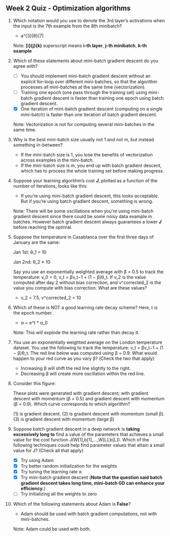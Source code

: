 ## Week 2 Quiz - Optimization algorithms

1. Which notation would you use to denote the 3rd layer’s activations when the input is the 7th example from the 8th minibatch?

    - a^\[3]\{8}\(7)
    
    Note: **[i]{j}(k)** superscript means **i-th layer**, **j-th minibatch**, **k-th example**
    
2. Which of these statements about mini-batch gradient descent do you agree with?

    - [ ] You should implement mini-batch gradient descent without an explicit for-loop over different mini-batches, so that the algorithm processes all mini-batches at the same time (vectorization).
    - [ ] Training one epoch (one pass through the training set) using mini-batch gradient descent is faster than training one epoch using batch gradient descent.
    - [x] One iteration of mini-batch gradient descent (computing on a single mini-batch) is faster than one iteration of batch gradient descent.
    
    Note: Vectorization is not for computing several mini-batches in the same time.
    
3. Why is the best mini-batch size usually not 1 and not m, but instead something in-between?

    - If the mini-batch size is 1, you lose the benefits of vectorization across examples in the mini-batch.
    - If the mini-batch size is m, you end up with batch gradient descent, which has to process the whole training set before making progress.
    
4. Suppose your learning algorithm’s cost ***J***, plotted as a function of the number of iterations, looks like this:

    - If you’re using mini-batch gradient descent, this looks acceptable. But if you’re using batch gradient descent, something is wrong.
    
    Note: There will be some oscillations when you're using mini-batch gradient descent since there could be some noisy data example in batches. However batch gradient descent always guarantees a lower ***J*** before reaching the optimal.
    
5. Suppose the temperature in Casablanca over the first three days of January are the same:

    Jan 1st: θ_1 = 10
    
    Jan 2nd: θ_2 * 10
    
    Say you use an exponentially weighted average with β = 0.5 to track the temperature: v_0 = 0, v_t = βv_t−1 + (1 − β)θ_t. If v_2 is the value computed after day 2 without bias correction, and v^corrected_2 is the value you compute with bias correction. What are these values?
    
    - v_2 = 7.5, v^corrected_2 = 10
    
6. Which of these is NOT a good learning rate decay scheme? Here, t is the epoch number.

    - α = e^t * α_0
    
    Note: This will explode the learning rate rather than decay it.
    
7. You use an exponentially weighted average on the London temperature dataset. You use the following to track the temperature: v_t = βv_t−1 + (1 − β)θ_t. The red line below was computed using β = 0.9. What would happen to your red curve as you vary β? (Check the two that apply)

    - Increasing β will shift the red line slightly to the right.
    - Decreasing β will create more oscillation within the red line.
    
8. Consider this figure:

    These plots were generated with gradient descent; with gradient descent with momentum (β = 0.5) and gradient descent with momentum (β = 0.9). Which curve corresponds to which algorithm?

    (1) is gradient descent. (2) is gradient descent with momentum (small β). (3) is gradient descent with momentum (large β)

9. Suppose batch gradient descent in a deep network is **taking excessively long to** find a value of the parameters that achieves a small value for the cost function J(W[1],b[1],...,W[L],b[L]). Which of the following techniques could help find parameter values that attain a small value for J? (Check all that apply)

    - [x] Try using Adam
    - [x] Try better random initialization for the weights
    - [x] Try tuning the learning rate α
    - [x] Try mini-batch gradient descent (**Note that the question said batch gradient descent takes long time, mini-batch GD can enhance your efficiency.**)
    - [ ] Try initializing all the weights to zero

10. Which of the following statements about Adam is **False**? 

    - Adam should be used with batch gradient computations, not with mini-batches.
    
    Note: Adam could be used with both.
